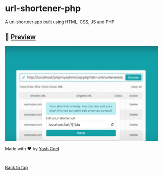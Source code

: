 # url-shortener-php

A url-shortner app built using HTML, CSS, JS and PHP

## :eyes: [Preview]()

![meta meet preview](./preview/preview.png)

Made with :heart: by <a href="https://github.com/Yash621" target="_blank">Yash Goel</a>

&#xa0;

<a href="#top">Back to top</a>
